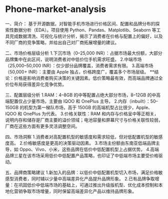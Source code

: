 # Phone-market-analysis
一、简介：
基于开源数据，对智能手机市场进行价格区间、配置和品牌分布的探索性数据分析（EDA）。项目使用 Python、Pandas、Matplotlib、Seaborn 等工具完成数据清洗、可视化与统计分析，揭示了消费者在价格与配置上的偏好，以及不同厂商的竞争策略，并给出自己对厂商拓展增量的建议。

二、市场价格层级分析
1.下沉市场（0–25,000 INR）：占据市场最大份额，大部分品牌集中在此区间，说明消费者对中低价位手机需求旺盛。
2.中端市场（25,000–50,000 INR）：仅少部分品牌覆盖，消费者需求有限。
3.高端市场（50,000+ INR）：主要由 Apple 独占，价格跨度广，覆盖多个市场层级。
**结论：价格是影响消费者购买决策的关键因素。低价策略最有效，而高端品牌通过全价位布局获得差异化竞争优势。

三、配置层级分析
1.RAM：4–8GB 的中等配置占绝大部分市场，8–12GB 的中高端配置仅占少量市场，主要由 IQOO 和 OnePlus 主导。
2.内存（inbuilt）：50–150GB 的机型为第一梯队市场，高于 150GB 的高端机型占比很少，Apple、IQOO 和 OnePlus 为代表。
3.价格关联性：RAM 和内存与价格呈中等正相关，说明内存和储存是厂商主要的溢价领域；电池容量和屏幕尺寸与价格关联性较弱，厂商在这些方面有更多灵活调整空间。

四、市场洞察
1.消费者对高配置机型的敏感度和需求较低，但对低配置机型的敏感度高。
2.价格敏感度是更高的决策驱动因素。
3.市场主份额由东南亚低端品牌主导，如 Oppo、Vivo、小米，这些品牌在低价中低配置机型上占据优势。
4.高端品牌三星在该市场采用低价中低配置产品策略，也印证了中低端市场主要受价格驱动。

五、品牌商策略建议
1.新加入的品牌：以低价中低配置机型切入市场，满足价格敏感型消费者，同时辅以少量中高端差异化产品提升品牌形象。
2.已有品牌争取增量：在巩固低价中低端市场的基础上，可通过推出升级版机型、优化成本控制和本地化营销争取市场增量，同时保留高端差异化产品以维持品牌形象。
